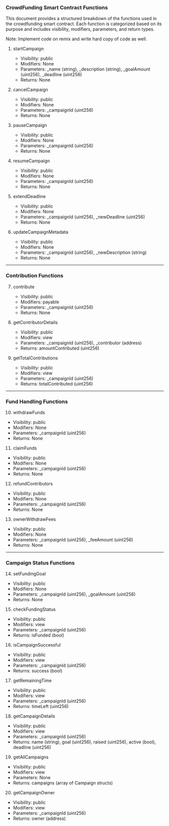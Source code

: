 
### CrowdFunding Smart Contract Functions 


This document provides a structured breakdown of the functions used in the crowdfunding smart contract. Each function is categorized based on its purpose and includes visibility, modifiers, parameters, and return types.

Note:
Implement code on remix and write hard copy of code as well.

1. startCampaign  
   - Visibility: public  
   - Modifiers: None  
   - Parameters: _name (string), _description (string), _goalAmount (uint256), _deadline (uint256)  
   - Returns: None  

2. cancelCampaign  
   - Visibility: public  
   - Modifiers: None  
   - Parameters: _campaignId (uint256)  
   - Returns: None  

3. pauseCampaign  
   - Visibility: public  
   - Modifiers: None  
   - Parameters: _campaignId (uint256)  
   - Returns: None  

4. resumeCampaign  
   - Visibility: public  
   - Modifiers: None  
   - Parameters: _campaignId (uint256)  
   - Returns: None  

5. extendDeadline  
   - Visibility: public  
   - Modifiers: None  
   - Parameters: _campaignId (uint256), _newDeadline (uint256)  
   - Returns: None  

6. updateCampaignMetadata  
   - Visibility: public  
   - Modifiers: None  
   - Parameters: _campaignId (uint256), _newDescription (string)  
   - Returns: None  

---

### Contribution Functions  

7. contribute  
   - Visibility: public  
   - Modifiers: payable  
   - Parameters: _campaignId (uint256)  
   - Returns: None  

8. getContributorDetails  
   - Visibility: public  
   - Modifiers: view  
   - Parameters: _campaignId (uint256), _contributor (address)  
   - Returns: amountContributed (uint256)  

9. getTotalContributions  
   - Visibility: public  
   - Modifiers: view  
   - Parameters: _campaignId (uint256)  
   - Returns: totalContributed (uint256)  

---

### Fund Handling Functions  

10. withdrawFunds  
   - Visibility: public  
   - Modifiers: None  
   - Parameters: _campaignId (uint256)  
   - Returns: None  

11. claimFunds  
   - Visibility: public  
   - Modifiers: None  
   - Parameters: _campaignId (uint256)  
   - Returns: None  

12. refundContributors  
   - Visibility: public  
   - Modifiers: None  
   - Parameters: _campaignId (uint256)  
   - Returns: None  

13. ownerWithdrawFees  
   - Visibility: public  
   - Modifiers: None  
   - Parameters: _campaignId (uint256), _feeAmount (uint256)  
   - Returns: None  

---

### Campaign Status Functions  

14. setFundingGoal  
   - Visibility: public  
   - Modifiers: None  
   - Parameters: _campaignId (uint256), _goalAmount (uint256)  
   - Returns: None  

15. checkFundingStatus  
   - Visibility: public  
   - Modifiers: view  
   - Parameters: _campaignId (uint256)  
   - Returns: isFunded (bool)  

16. isCampaignSuccessful  
   - Visibility: public  
   - Modifiers: view  
   - Parameters: _campaignId (uint256)  
   - Returns: success (bool)  

17. getRemainingTime  
   - Visibility: public  
   - Modifiers: view  
   - Parameters: _campaignId (uint256)  
   - Returns: timeLeft (uint256)  

18. getCampaignDetails  
   - Visibility: public  
   - Modifiers: view  
   - Parameters: _campaignId (uint256)  
   - Returns: name (string), goal (uint256), raised (uint256), active (bool), deadline (uint256)  

19. getAllCampaigns  
   - Visibility: public  
   - Modifiers: view  
   - Parameters: None  
   - Returns: campaigns (array of Campaign structs)  

20. getCampaignOwner  
   - Visibility: public  
   - Modifiers: view  
   - Parameters: _campaignId (uint256)  
   - Returns: owner (address)  

